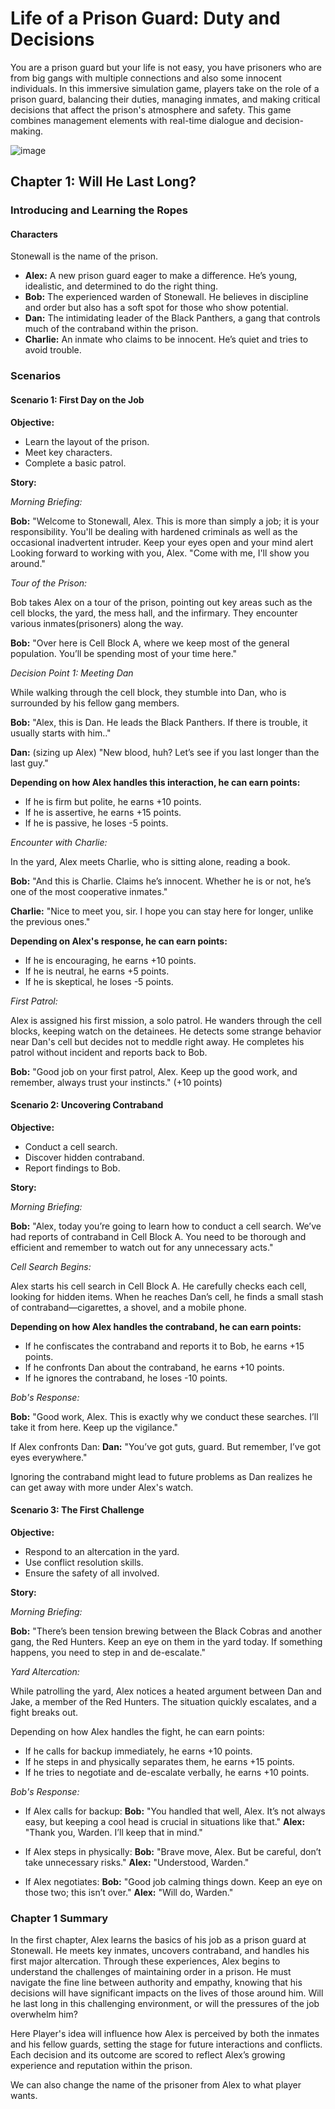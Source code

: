 # Life of a Prison Guard: Duty and Decisions

You are a prison guard but your life is not easy, you have prisoners who are from big gangs with multiple connections and also some innocent individuals. In this immersive simulation game, players take on the role of a prison guard, balancing their duties, managing inmates, and making critical decisions that affect the prison's atmosphere and safety. This game combines management elements with real-time dialogue and decision-making.

![image](https://github.com/TusharAMD/SuperSpeechSaga/assets/59115865/a07ec6d7-a960-473a-865f-3ca13955f83e)


## Chapter 1: Will He Last Long?

### Introducing and Learning the Ropes

#### Characters
Stonewall is the name of the prison.
- **Alex:** A new prison guard eager to make a difference. He’s young, idealistic, and determined to do the right thing.
- **Bob:** The experienced warden of Stonewall. He believes in discipline and order but also has a soft spot for those who show potential.
- **Dan:** The intimidating leader of the Black Panthers, a gang that controls much of the contraband within the prison.
- **Charlie:** An inmate who claims to be innocent. He’s quiet and tries to avoid trouble.

### Scenarios

#### Scenario 1: First Day on the Job

**Objective:**
- Learn the layout of the prison.
- Meet key characters.
- Complete a basic patrol.

**Story:**

*Morning Briefing:*

**Bob:** "Welcome to Stonewall, Alex. This is more than simply a job; it is your responsibility. You'll be dealing with hardened criminals as well as the occasional inadvertent intruder. Keep your eyes open and your mind alert Looking forward to working with you, Alex. "Come with me, I'll show you around."

*Tour of the Prison:*

Bob takes Alex on a tour of the prison, pointing out key areas such as the cell blocks, the yard, the mess hall, and the infirmary. They encounter various inmates(prisoners) along the way.

**Bob:** "Over here is Cell Block A, where we keep most of the general population. You’ll be spending most of your time here."

*Decision Point 1: Meeting Dan*

While walking through the cell block, they stumble into Dan, who is surrounded by his fellow gang members.

**Bob:** "Alex, this is Dan. He leads the Black Panthers. If there is trouble, it usually starts with him.."

**Dan:** (sizing up Alex) "New blood, huh? Let’s see if you last longer than the last guy."

**Depending on how Alex handles this interaction, he can earn points:**
- If he is firm but polite, he earns +10 points.
- If he is assertive, he earns +15 points.
- If he is passive, he loses -5 points.

*Encounter with Charlie:*

In the yard, Alex meets Charlie, who is sitting alone, reading a book.

**Bob:** "And this is Charlie. Claims he’s innocent. Whether he is or not, he’s one of the most cooperative inmates."

**Charlie:** "Nice to meet you, sir. I hope you can stay here for longer, unlike the previous ones."

**Depending on Alex's response, he can earn points:**
- If he is encouraging, he earns +10 points.
- If he is neutral, he earns +5 points.
- If he is skeptical, he loses -5 points.

*First Patrol:*

Alex is assigned his first mission, a solo patrol. He wanders through the cell blocks, keeping watch on the detainees. He detects some strange behavior near Dan's cell but decides not to meddle right away. He completes his patrol without incident and reports back to Bob.

**Bob:** "Good job on your first patrol, Alex. Keep up the good work, and remember, always trust your instincts." (+10 points)

#### Scenario 2: Uncovering Contraband

**Objective:**
- Conduct a cell search.
- Discover hidden contraband.
- Report findings to Bob.

**Story:**

*Morning Briefing:*

**Bob:** "Alex, today you’re going to learn how to conduct a cell search. We’ve had reports of contraband in Cell Block A. You need to be thorough and efficient and remember to watch out for any unnecessary acts."

*Cell Search Begins:*

Alex starts his cell search in Cell Block A. He carefully checks each cell, looking for hidden items. When he reaches Dan’s cell, he finds a small stash of contraband—cigarettes, a shovel, and a mobile phone.

**Depending on how Alex handles the contraband, he can earn points:**
- If he confiscates the contraband and reports it to Bob, he earns +15 points.
- If he confronts Dan about the contraband, he earns +10 points.
- If he ignores the contraband, he loses -10 points.

*Bob's Response:*

**Bob:** "Good work, Alex. This is exactly why we conduct these searches. I’ll take it from here. Keep up the vigilance."

If Alex confronts Dan:
**Dan:** "You’ve got guts, guard. But remember, I’ve got eyes everywhere."

Ignoring the contraband might lead to future problems as Dan realizes he can get away with more under Alex's watch.


#### Scenario 3: The First Challenge

**Objective:**
- Respond to an altercation in the yard.
- Use conflict resolution skills.
- Ensure the safety of all involved.

**Story:**

*Morning Briefing:*

**Bob:** "There’s been tension brewing between the Black Cobras and another gang, the Red Hunters. Keep an eye on them in the yard today. If something happens, you need to step in and de-escalate."

*Yard Altercation:*

While patrolling the yard, Alex notices a heated argument between Dan and Jake, a member of the Red Hunters. The situation quickly escalates, and a fight breaks out.

Depending on how Alex handles the fight, he can earn points:
- If he calls for backup immediately, he earns +10 points.
- If he steps in and physically separates them, he earns +15 points.
- If he tries to negotiate and de-escalate verbally, he earns +10 points.

*Bob's Response:*

- If Alex calls for backup:
**Bob:** "You handled that well, Alex. It’s not always easy, but keeping a cool head is crucial in situations like that."
**Alex:** "Thank you, Warden. I’ll keep that in mind."

- If Alex steps in physically:
**Bob:** "Brave move, Alex. But be careful, don’t take unnecessary risks."
**Alex:** "Understood, Warden."

- If Alex negotiates:
**Bob:** "Good job calming things down. Keep an eye on those two; this isn’t over."
**Alex:** "Will do, Warden."

### Chapter 1 Summary

In the first chapter, Alex  learns the basics of his job as a prison guard at Stonewall. He meets key inmates, uncovers contraband, and handles his first major altercation. Through these experiences, Alex begins to understand the challenges of maintaining order in a prison. He must navigate the fine line between authority and empathy, knowing that his decisions will have significant impacts on the lives of those around him. Will he last long in this challenging environment, or will the pressures of the job overwhelm him?

Here Player's idea will influence how Alex is perceived by both the inmates and his fellow guards, setting the stage for future interactions and conflicts. Each decision and its outcome are scored to reflect Alex’s growing experience and reputation within the prison.


We can also change the name of the prisoner from Alex to what player wants. 
